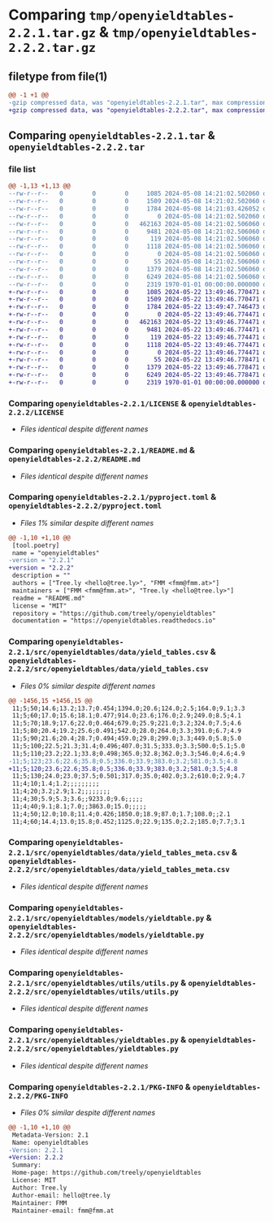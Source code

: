 # Comparing `tmp/openyieldtables-2.2.1.tar.gz` & `tmp/openyieldtables-2.2.2.tar.gz`

## filetype from file(1)

```diff
@@ -1 +1 @@
-gzip compressed data, was "openyieldtables-2.2.1.tar", max compression
+gzip compressed data, was "openyieldtables-2.2.2.tar", max compression
```

## Comparing `openyieldtables-2.2.1.tar` & `openyieldtables-2.2.2.tar`

### file list

```diff
@@ -1,13 +1,13 @@
--rw-r--r--   0        0        0     1085 2024-05-08 14:21:02.502060 openyieldtables-2.2.1/LICENSE
--rw-r--r--   0        0        0     1509 2024-05-08 14:21:02.502060 openyieldtables-2.2.1/README.md
--rw-r--r--   0        0        0     1784 2024-05-08 14:21:03.426052 openyieldtables-2.2.1/pyproject.toml
--rw-r--r--   0        0        0        0 2024-05-08 14:21:02.502060 openyieldtables-2.2.1/src/openyieldtables/__init__.py
--rw-r--r--   0        0        0   462163 2024-05-08 14:21:02.506060 openyieldtables-2.2.1/src/openyieldtables/data/yield_tables.csv
--rw-r--r--   0        0        0     9481 2024-05-08 14:21:02.506060 openyieldtables-2.2.1/src/openyieldtables/data/yield_tables_meta.csv
--rw-r--r--   0        0        0      119 2024-05-08 14:21:02.506060 openyieldtables-2.2.1/src/openyieldtables/models/__init__.py
--rw-r--r--   0        0        0     1118 2024-05-08 14:21:02.506060 openyieldtables-2.2.1/src/openyieldtables/models/yieldtable.py
--rw-r--r--   0        0        0        0 2024-05-08 14:21:02.506060 openyieldtables-2.2.1/src/openyieldtables/py.typed
--rw-r--r--   0        0        0       55 2024-05-08 14:21:02.506060 openyieldtables-2.2.1/src/openyieldtables/utils/__init__.py
--rw-r--r--   0        0        0     1379 2024-05-08 14:21:02.506060 openyieldtables-2.2.1/src/openyieldtables/utils/utils.py
--rw-r--r--   0        0        0     6249 2024-05-08 14:21:02.506060 openyieldtables-2.2.1/src/openyieldtables/yieldtables.py
--rw-r--r--   0        0        0     2319 1970-01-01 00:00:00.000000 openyieldtables-2.2.1/PKG-INFO
+-rw-r--r--   0        0        0     1085 2024-05-22 13:49:46.770471 openyieldtables-2.2.2/LICENSE
+-rw-r--r--   0        0        0     1509 2024-05-22 13:49:46.770471 openyieldtables-2.2.2/README.md
+-rw-r--r--   0        0        0     1784 2024-05-22 13:49:47.746473 openyieldtables-2.2.2/pyproject.toml
+-rw-r--r--   0        0        0        0 2024-05-22 13:49:46.774471 openyieldtables-2.2.2/src/openyieldtables/__init__.py
+-rw-r--r--   0        0        0   462163 2024-05-22 13:49:46.774471 openyieldtables-2.2.2/src/openyieldtables/data/yield_tables.csv
+-rw-r--r--   0        0        0     9481 2024-05-22 13:49:46.774471 openyieldtables-2.2.2/src/openyieldtables/data/yield_tables_meta.csv
+-rw-r--r--   0        0        0      119 2024-05-22 13:49:46.774471 openyieldtables-2.2.2/src/openyieldtables/models/__init__.py
+-rw-r--r--   0        0        0     1118 2024-05-22 13:49:46.774471 openyieldtables-2.2.2/src/openyieldtables/models/yieldtable.py
+-rw-r--r--   0        0        0        0 2024-05-22 13:49:46.774471 openyieldtables-2.2.2/src/openyieldtables/py.typed
+-rw-r--r--   0        0        0       55 2024-05-22 13:49:46.778471 openyieldtables-2.2.2/src/openyieldtables/utils/__init__.py
+-rw-r--r--   0        0        0     1379 2024-05-22 13:49:46.778471 openyieldtables-2.2.2/src/openyieldtables/utils/utils.py
+-rw-r--r--   0        0        0     6249 2024-05-22 13:49:46.778471 openyieldtables-2.2.2/src/openyieldtables/yieldtables.py
+-rw-r--r--   0        0        0     2319 1970-01-01 00:00:00.000000 openyieldtables-2.2.2/PKG-INFO
```

### Comparing `openyieldtables-2.2.1/LICENSE` & `openyieldtables-2.2.2/LICENSE`

 * *Files identical despite different names*

### Comparing `openyieldtables-2.2.1/README.md` & `openyieldtables-2.2.2/README.md`

 * *Files identical despite different names*

### Comparing `openyieldtables-2.2.1/pyproject.toml` & `openyieldtables-2.2.2/pyproject.toml`

 * *Files 1% similar despite different names*

```diff
@@ -1,10 +1,10 @@
 [tool.poetry]
 name = "openyieldtables"
-version = "2.2.1"
+version = "2.2.2"
 description = ""
 authors = ["Tree.ly <hello@tree.ly>", "FMM <fmm@fmm.at>"]
 maintainers = ["FMM <fmm@fmm.at>", "Tree.ly <hello@tree.ly>"]
 readme = "README.md"
 license = "MIT"
 repository = "https://github.com/treely/openyieldtables"
 documentation = "https://openyieldtables.readthedocs.io"
```

### Comparing `openyieldtables-2.2.1/src/openyieldtables/data/yield_tables.csv` & `openyieldtables-2.2.2/src/openyieldtables/data/yield_tables.csv`

 * *Files 0% similar despite different names*

```diff
@@ -1456,15 +1456,15 @@
 11;5;50;14.6;13.2;13.7;0.454;1394.0;20.6;124.0;2.5;164.0;9.1;3.3
 11;5;60;17.0;15.6;18.1;0.477;914.0;23.6;176.0;2.9;249.0;8.5;4.1
 11;5;70;18.9;17.6;22.0;0.464;679.0;25.9;221.0;3.2;324.0;7.5;4.6
 11;5;80;20.4;19.2;25.6;0.491;542.0;28.0;264.0;3.3;391.0;6.7;4.9
 11;5;90;21.6;20.4;28.7;0.494;459.0;29.8;299.0;3.3;449.0;5.8;5.0
 11;5;100;22.5;21.3;31.4;0.496;407.0;31.5;333.0;3.3;500.0;5.1;5.0
 11;5;110;23.2;22.1;33.8;0.498;365.0;32.8;362.0;3.3;546.0;4.6;4.9
-11;5;123;23.6;22.6;35.8;0.5;336.0;33.9;383.0;3.2;581.0;3.5;4.8
+11;5;120;23.6;22.6;35.8;0.5;336.0;33.9;383.0;3.2;581.0;3.5;4.8
 11;5;130;24.0;23.0;37.5;0.501;317.0;35.0;402.0;3.2;610.0;2.9;4.7
 11;4;10;1.4;1.2;;;;;;;;;
 11;4;20;3.2;2.9;1.2;;;;;;;;
 11;4;30;5.9;5.3;3.6;;9233.0;9.6;;;;;
 11;4;40;9.1;8.1;7.0;;3863.0;15.0;;;;;
 11;4;50;12.0;10.8;11.4;0.426;1850.0;18.9;87.0;1.7;108.0;;2.1
 11;4;60;14.4;13.0;15.8;0.452;1125.0;22.9;135.0;2.2;185.0;7.7;3.1
```

### Comparing `openyieldtables-2.2.1/src/openyieldtables/data/yield_tables_meta.csv` & `openyieldtables-2.2.2/src/openyieldtables/data/yield_tables_meta.csv`

 * *Files identical despite different names*

### Comparing `openyieldtables-2.2.1/src/openyieldtables/models/yieldtable.py` & `openyieldtables-2.2.2/src/openyieldtables/models/yieldtable.py`

 * *Files identical despite different names*

### Comparing `openyieldtables-2.2.1/src/openyieldtables/utils/utils.py` & `openyieldtables-2.2.2/src/openyieldtables/utils/utils.py`

 * *Files identical despite different names*

### Comparing `openyieldtables-2.2.1/src/openyieldtables/yieldtables.py` & `openyieldtables-2.2.2/src/openyieldtables/yieldtables.py`

 * *Files identical despite different names*

### Comparing `openyieldtables-2.2.1/PKG-INFO` & `openyieldtables-2.2.2/PKG-INFO`

 * *Files 0% similar despite different names*

```diff
@@ -1,10 +1,10 @@
 Metadata-Version: 2.1
 Name: openyieldtables
-Version: 2.2.1
+Version: 2.2.2
 Summary: 
 Home-page: https://github.com/treely/openyieldtables
 License: MIT
 Author: Tree.ly
 Author-email: hello@tree.ly
 Maintainer: FMM
 Maintainer-email: fmm@fmm.at
```

